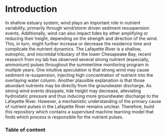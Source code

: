 # Introduction

  In shallow estuary system, wind plays an important role in nutrient variability, primarily through wind/storm driven sediment resuspension events. Additionally, wind can also impact tides by ether amplifying or reducing their height, depending on the strength and direction of the wind. This, in turn, might further increase or decrease the residence time and complicate the nutrient dynamics. The Lafayette River is a shallow, eutrophic, and microtidal tributary of the lower Chesapeake Bay, recent research from my lab has observed several strong nutrient (especially, ammonium) pulses throughout the summertime monitoring program in multiple years. One intuitive speculation is that strong wind may cause sediment re-suspension, injecting high concentration of nutrient into the overlaying water column. Another plausible explanation is that those abundant nutrients may be directly from the groundwater discharge. As strong wind events dissipate, tide height may decrease, alleviating hydrostatic pressure and thus inducing more groundwater discharge to the Lafayette River. However, a mechanistic understanding of the primary cause of nutrient pulses in the Lafayette River remains unclear. Therefore,  build this repository which contains a supervised machine learning model that finds which process is responsible for the nutrient pulses.
  
### Table of content
